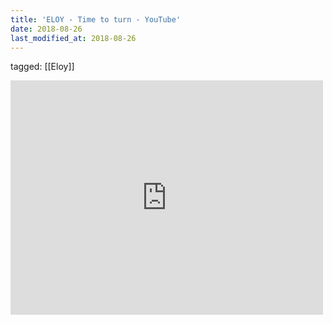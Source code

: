 ```yaml
---
title: 'ELOY - Time to turn - YouTube'
date: 2018-08-26
last_modified_at: 2018-08-26
---
```

tagged: [[Eloy]]
<iframe allow="accelerometer; autoplay; clipboard-write; encrypted-media; gyroscope; picture-in-picture" allowfullscreen="" frameborder="0" height="375" id="youtube_iframe" src="https://www.youtube.com/embed/D15aGNi4NCc?feature=oembed&amp;enablejsapi=1&amp;origin=https://safe.txmblr.com&amp;wmode=opaque" width="500"></iframe>